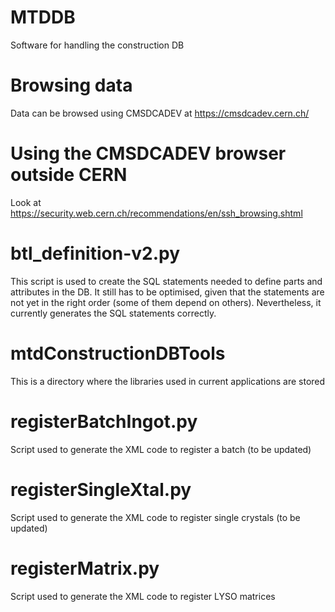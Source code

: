 # MTDDB
Software for handling the construction DB

**Browsing data**
=============
Data can be browsed using CMSDCADEV at https://cmsdcadev.cern.ch/

**Using the CMSDCADEV browser outside CERN**
========================================
Look at https://security.web.cern.ch/recommendations/en/ssh_browsing.shtml

**btl_definition-v2.py**
====================
This script is used to create the SQL statements needed to define parts and attributes in the
DB. It still has to be optimised, given that the statements are not yet in the right order
(some of them depend on others). Nevertheless, it currently generates the SQL statements correctly.

**mtdConstructionDBTools**
======================
This is a directory where the libraries used in current applications are stored

**registerBatchIngot.py**
=====================
Script used to generate the XML code to register a batch (to be updated)

**registerSingleXtal.py**
=====================
Script used to generate the XML code to register single crystals (to be updated)

**registerMatrix.py**
=================
Script used to generate the XML code to register LYSO matrices
